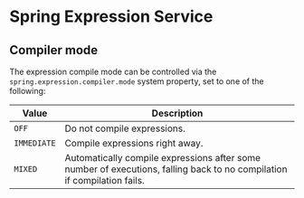 # Spring Expression Service

## Compiler mode

The expression compile mode can be controlled via the `spring.expression.compiler.mode` system property,
set to one of the following:

| Value       | Description |
|-------------|-------------|
| `OFF`       | Do not compile expressions. |
| `IMMEDIATE` | Compile expressions right away. |
| `MIXED`     | Automatically compile expressions after some number of executions, falling back to no compilation if compilation fails. |
